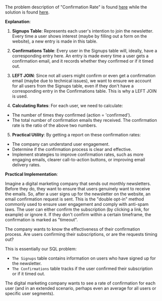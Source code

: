 The problem description of "Confirmation Rate" is found [here](https://leetcode.com/problems/confirmation-rate/description/?envType=study-plan-v2&envId=top-sql-50) while the solution is found [here]().

**Explanation**:

1. **Signups Table**: Represents each user's intention to join the newsletter. Every time a user shows interest (maybe by filling out a form on the website), a new entry is made in this table.

2. **Confirmations Table**: Every user in the Signups table will, ideally, have a corresponding entry here. An entry is made every time a user gets a confirmation email, and it records whether they confirmed or if it timed out.

3. **LEFT JOIN**: Since not all users might confirm or even get a confirmation email (maybe due to technical issues), we want to ensure we account for all users from the Signups table, even if they don't have a corresponding entry in the Confirmations table. This is why a LEFT JOIN is used.

4. **Calculating Rates**: For each user, we need to calculate:

- The number of times they confirmed (action = 'confirmed').
- The total number of confirmation emails they received.
The confirmation rate is the ratio of the above two numbers.

5. **Practical Utility**: By getting a report on these confirmation rates:

- The company can understand user engagement.
- Determine if the confirmation process is clear and effective.
- Implement strategies to improve confirmation rates, such as more engaging emails, clearer call-to-action buttons, or improving email delivery rates.

**Practical Implementation**:

Imagine a digital marketing company that sends out monthly newsletters. Before they do, they want to ensure that users genuinely want to receive the emails. So, after a user signs up for the newsletter on the website, an email confirmation request is sent. This is the "double opt-in" method commonly used to ensure user engagement and comply with anti-spam laws. The user can either confirm the subscription (by clicking a link, for example) or ignore it. If they don't confirm within a certain timeframe, the confirmation is marked as "timeout".

The company wants to know the effectiveness of their confirmation process. Are users confirming their subscriptions, or are the requests timing out?

This is essentially our SQL problem:

- `The Signups` table contains information on users who have signed up for the newsletter.
- `The Confirmations` table tracks if the user confirmed their subscription or if it timed out.

The digital marketing company wants to see a rate of confirmation for each user (and in an extended scenario, perhaps even an average for all users or specific user segments).